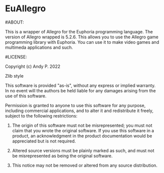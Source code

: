 # EuAllegro

#ABOUT:

This is a wrapper of Allegro for the Euphoria programming language. The version of Allegro wrapped is 5.2.6. This allows you to use the Allegro game programming
library with Euphoria. You can use it to make video games and multimeda applications and such. 

#LICENSE:

Copyright (c) Andy P. 2022

Zlib style

This software is provided "as-is", without any express or implied warranty. In no event will the authors be held liable for any damages arising from the use of this software.

Permission is granted to anyone to use this software for any purpose, including commercial applications, and to alter it and redistribute it freely, subject to the following restrictions:

1. The origin of this software must not be misrepresented; you must not claim that you wrote the original software. If you use this software in a product, an acknowledgment in the product documentation would be appreciated but is not required.

2. Altered source versions must be plainly marked as such, and must not be misrepresented as being the original software.

3. This notice may not be removed or altered from any source distribution.
